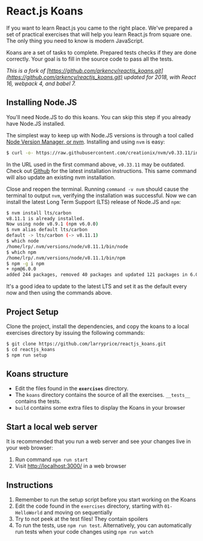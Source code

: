 # React.js Koans #

If you want to learn React.js you came to the right place. We've prepared a set of practical exercises that will help you learn React.js from square one. The only thing you need to know is modern JavaScript.

Koans are a set of tasks to complete. Prepared tests checks if they are done correctly. Your goal is to fill in the source code to pass all the tests.

_This is a fork of [https://github.com/arkency/reactjs_koans.git](https://github.com/arkency/reactjs_koans.git) updated for 2018, with React 16, webpack 4, and babel 7._

## Installing Node.JS ##

You'll need Node.JS to do this koans. You can skip this step if you already have Node.JS installed.

The simplest way to keep up with Node.JS versions is through a tool called [Node Version Manager, or nvm](https://github.com/creationix/nvm). Installing and using `nvm` is easy:

``` bash
$ curl -o- https://raw.githubusercontent.com/creationix/nvm/v0.33.11/install.sh | bash
```

In the URL used in the first command above, `v0.33.11` may be outdated. Check out [Github](https://github.com/creationix/nvm) for the latest installation instructions. This same command will also update an existing nvm installation.

Close and reopen the terminal. Running `command -v nvm` should cause the terminal to output `nvm`, verifying the installation was successful. Now we can install the latest Long Term Support (LTS) release of Node.JS and `npm`:

``` bash
$ nvm install lts/carbon
v8.11.1 is already installed.
Now using node v8.9.1 (npm v6.0.0)
$ nvm alias default lts/carbon
default -> lts/carbon (-> v8.11.1)
$ which node
/home/lrp/.nvm/versions/node/v8.11.1/bin/node
$ which npm
/home/lrp/.nvm/versions/node/v8.11.1/bin/npm
$ npm -g i npm
+ npm@6.0.0
added 244 packages, removed 40 packages and updated 121 packages in 6.085s
```

It's a good idea to update to the latest LTS and set it as the default every now and then using the commands above.

## Project Setup ##

Clone the project, install the dependencies, and copy the koans to a local exercises directory by issuing the following commands:

``` bash
$ git clone https://github.com/larryprice/reactjs_koans.git
$ cd reactjs_koans
$ npm run setup
```

## Koans structure ##

* Edit the files found in the **`exercises`** directory.
* The `koans` directory contains the source of all the exercises. `__tests__` contains the tests.
* `build` contains some extra files to display the Koans in your browser

## Start a local web server ##

It is recommended that you run a web server and see your changes live in your web browser:

1. Run command `npm run start`
1. Visit [http://localhost:3000/](http://localhost:3000/) in a web browser

## Instructions ##

1. Remember to run the setup script before you start working on the Koans
1. Edit the code found in the `exercises` directory, starting with `01-HelloWorld` and moving on sequentially
1. Try to not peek at the test files! They contain spoilers
1. To run the tests, use `npm run test`. Alternatively, you can automatically run tests when your code changes using `npm run watch`
